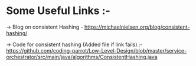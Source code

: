 # Some Useful Links :-

-> Blog on consistent Hashing - https://michaelnielsen.org/blog/consistent-hashing/

-> Code for consistent hashing (Added file if link fails) :- https://github.com/coding-parrot/Low-Level-Design/blob/master/service-orchestrator/src/main/java/algorithms/ConsistentHashing.java

